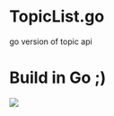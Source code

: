 # TopicList.go
go version of topic api
# Build in Go ;) 


<img src="https://skillicons.dev/icons?i=go&theme=dark" />
 
